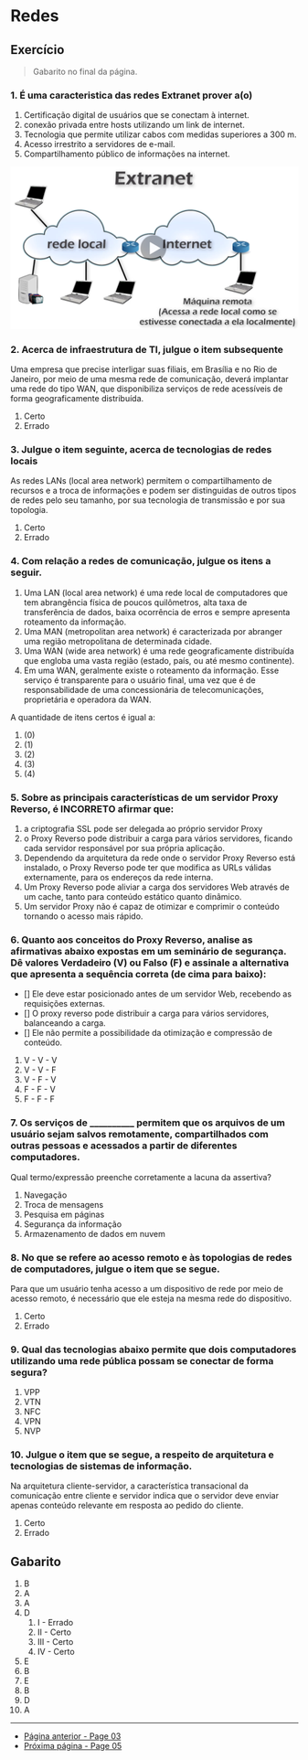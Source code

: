# Redes 

## Exercício

> Gabarito no final da página.

### **1. É uma caracteristica das redes Extranet prover a(o)**

1. Certificação digital de usuários que se conectam à internet.
2. conexão privada entre hosts utilizando um link de internet.
3. Tecnologia que permite utilizar cabos com medidas superiores a 300 m.
4. Acesso irrestrito a servidores de e-mail.
5. Compartilhamento público de informações na internet.
  
![](../Assets/extranet.png)

### **2. Acerca de infraestrutura de TI, julgue o item subsequente**

Uma empresa que precise interligar suas filiais, em Brasília e no
Rio de Janeiro, por meio de uma mesma rede de comunicação,
deverá implantar uma rede do tipo WAN, que disponibiliza
serviços de rede acessíveis de forma geograficamente
distribuída.

1. Certo
2. Errado

### **3. Julgue o item seguinte, acerca de tecnologias de redes locais**

As redes LANs (local area network) permitem o
compartilhamento de recursos e a troca de informações e
podem ser distinguidas de outros tipos de redes pelo seu
tamanho, por sua tecnologia de transmissão e por sua
topologia.

1. Certo
2. Errado

### **4. Com relação a redes de comunicação, julgue os itens a seguir.**

1. Uma LAN (local area network) é uma rede local de computadores que tem abrangência física de poucos quilômetros, alta taxa de transferência de dados, baixa ocorrência de erros e sempre apresenta roteamento da informação.
2. Uma MAN (metropolitan area network) é caracterizada por abranger uma região metropolitana de
determinada cidade.
3. Uma WAN (wide area network) é uma rede geograficamente distribuída que engloba uma vasta região (estado, país, ou até mesmo continente).
4. Em uma WAN, geralmente existe o roteamento da informação. Esse serviço é transparente para o usuário final, uma vez que é de responsabilidade de uma concessionária de telecomunicações, proprietária e operadora da WAN.

A quantidade de itens certos é igual a:

1. (0)
2. (1)
3. (2)
4. (3)
5. (4)

### **5. Sobre as principais características de um servidor Proxy Reverso, é INCORRETO afirmar que:**

1.  a criptografia SSL pode ser delegada ao próprio servidor Proxy
2.  o Proxy Reverso pode distribuir a carga para vários servidores, ficando cada servidor responsável por sua própria aplicação.
3. Dependendo da arquitetura da rede onde o servidor Proxy Reverso está instalado, o Proxy Reverso pode ter que modifica as URLs válidas externamente, para os endereços da rede interna.
4. Um Proxy Reverso pode aliviar a carga dos servidores Web através de um cache, tanto para conteúdo estático quanto dinâmico.
5. Um servidor Proxy não é capaz de otimizar e comprimir o
conteúdo tornando o acesso mais rápido.

### **6. Quanto aos conceitos do Proxy Reverso, analise as afirmativas abaixo expostas em um seminário de segurança. Dê valores Verdadeiro (V) ou Falso (F) e assinale a alternativa que apresenta a sequência correta (de cima para baixo):**

- [] Ele deve estar posicionado antes de um servidor Web, recebendo as requisições
externas.
- [] O proxy reverso pode distribuir a carga para vários servidores, balanceando a
carga.
- [] Ele não permite a possibilidade da otimização e compressão de conteúdo.

1. V - V - V
2. V - V - F
3. V - F - V
4. F - F - V
5. F - F - F

### **7. Os serviços de __________ permitem que os arquivos de um usuário sejam salvos remotamente, compartilhados com outras pessoas e acessados a partir de diferentes computadores.**

Qual termo/expressão preenche corretamente a lacuna da assertiva?

1. Navegação
2. Troca de mensagens
3. Pesquisa em páginas
4. Segurança da informação
5. Armazenamento de dados em nuvem

### **8. No que se refere ao acesso remoto e às topologias de redes de computadores, julgue o item que se segue.**

Para que um usuário tenha acesso a um dispositivo de rede por
meio de acesso remoto, é necessário que ele esteja na mesma
rede do dispositivo.

1. Certo
2. Errado

### **9. Qual das tecnologias abaixo permite que dois computadores utilizando uma rede pública possam se conectar de forma segura?**

1. VPP
2. VTN
3. NFC
4. VPN
5. NVP

### **10. Julgue o item que se segue, a respeito de arquitetura e tecnologias de sistemas de informação.**

Na arquitetura cliente-servidor, a característica transacional da comunicação entre cliente e servidor indica que o servidor deve enviar apenas conteúdo relevante em resposta ao pedido do
cliente.

1. Certo
2. Errado

## Gabarito

1. B
2. A
3. A
4. D
   1. I - Errado
   2. II - Certo
   3. III - Certo
   4. IV - Certo
5. E
6. B
7. E
8. B
9. D
10. A



* * * 
* [Página anterior - Page 03](../Page%2003/readme.md)
* [Próxima página - Page 05](../Page%2005/readme.md)
